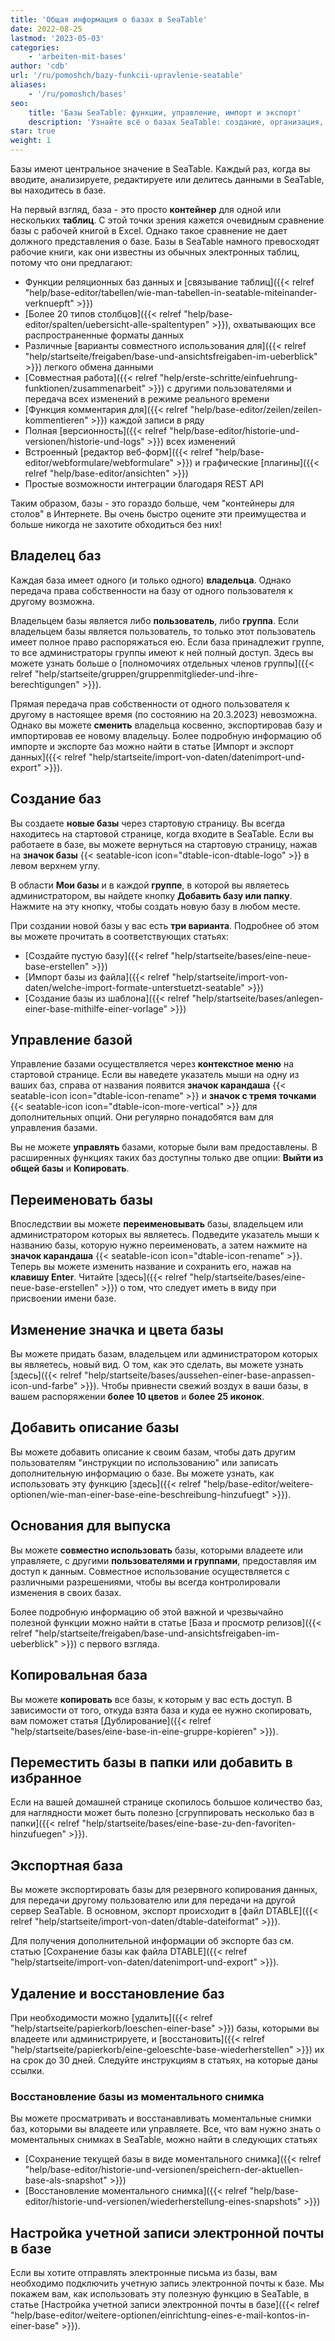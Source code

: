 ```yaml
---
title: 'Общая информация о базах в SeaTable'
date: 2022-08-25
lastmod: '2023-05-03'
categories:
    - 'arbeiten-mit-bases'
author: 'cdb'
url: '/ru/pomoshch/bazy-funkcii-upravlenie-seatable'
aliases:
    - '/ru/pomoshch/bases'
seo:
    title: 'Базы SeaTable: функции, управление, импорт и экспорт'
    description: 'Узнайте всё о базах SeaTable: создание, организация, права доступа, экспорт, удаление, восстановление, эффективное использование данных.'
star: true
weight: 1
---
```


Базы имеют центральное значение в SeaTable. Каждый раз, когда вы вводите, анализируете, редактируете или делитесь данными в SeaTable, вы находитесь в базе.

На первый взгляд, база - это просто **контейнер** для одной или нескольких **таблиц**. С этой точки зрения кажется очевидным сравнение базы с рабочей книгой в Excel. Однако такое сравнение не дает должного представления о базе. Базы в SeaTable намного превосходят рабочие книги, как они известны из обычных электронных таблиц, потому что они предлагают:

- Функции реляционных баз данных и [связывание таблиц]({{< relref "help/base-editor/tabellen/wie-man-tabellen-in-seatable-miteinander-verknuepft" >}})
- [Более 20 типов столбцов]({{< relref "help/base-editor/spalten/uebersicht-alle-spaltentypen" >}}), охватывающих все распространенные форматы данных
- Различные [варианты совместного использования для]({{< relref "help/startseite/freigaben/base-und-ansichtsfreigaben-im-ueberblick" >}}) легкого обмена данными
- [Совместная работа]({{< relref "help/erste-schritte/einfuehrung-funktionen/zusammenarbeit" >}}) с другими пользователями и передача всех изменений в режиме реального времени
- [Функция комментария для]({{< relref "help/base-editor/zeilen/zeilen-kommentieren" >}}) каждой записи в ряду
- Полная [версионность]({{< relref "help/base-editor/historie-und-versionen/historie-und-logs" >}}) всех изменений
- Встроенный [редактор веб-форм]({{< relref "help/base-editor/webformulare/webformulare" >}}) и графические [плагины]({{< relref "help/base-editor/ansichten" >}})
- Простые возможности интеграции благодаря REST API

Таким образом, базы - это гораздо больше, чем "контейнеры для столов" в Интернете. Вы очень быстро оцените эти преимущества и больше никогда не захотите обходиться без них!

## Владелец баз

Каждая база имеет одного (и только одного) **владельца**. Однако передача права собственности на базу от одного пользователя к другому возможна.

Владельцем базы является либо **пользователь**, либо **группа**. Если владельцем базы является пользователь, то только этот пользователь имеет полное право распоряжаться ею. Если база принадлежит группе, то все администраторы группы имеют к ней полный доступ. Здесь вы можете узнать больше о [полномочиях отдельных членов группы]({{< relref "help/startseite/gruppen/gruppenmitglieder-und-ihre-berechtigungen" >}}).

Прямая передача прав собственности от одного пользователя к другому в настоящее время (по состоянию на 20.3.2023) невозможна. Однако вы можете **сменить** владельца косвенно, экспортировав базу и импортировав ее новому владельцу. Более подробную информацию об импорте и экспорте баз можно найти в статье [Импорт и экспорт данных]({{< relref "help/startseite/import-von-daten/datenimport-und-export" >}}).

## Создание баз

Вы создаете **новые базы** через стартовую страницу. Вы всегда находитесь на стартовой странице, когда входите в SeaTable. Если вы работаете в базе, вы можете вернуться на стартовую страницу, нажав на **значок базы** {{< seatable-icon icon="dtable-icon-dtable-logo" >}} в левом верхнем углу.

В области **Мои базы** и в каждой **группе**, в которой вы являетесь администратором, вы найдете кнопку **Добавить базу или папку**. Нажмите на эту кнопку, чтобы создать новую базу в любом месте.

При создании новой базы у вас есть **три варианта**. Подробнее об этом вы можете прочитать в соответствующих статьях:

- [Создайте пустую базу]({{< relref "help/startseite/bases/eine-neue-base-erstellen" >}})
- [Импорт базы из файла]({{< relref "help/startseite/import-von-daten/welche-import-formate-unterstuetzt-seatable" >}})
- [Создание базы из шаблона]({{< relref "help/startseite/bases/anlegen-einer-base-mithilfe-einer-vorlage" >}})

## Управление базой

Управление базами осуществляется через **контекстное меню** на стартовой странице. Если вы наведете указатель мыши на одну из ваших баз, справа от названия появится **значок карандаша** {{< seatable-icon icon="dtable-icon-rename" >}} и **значок с тремя точками** {{< seatable-icon icon="dtable-icon-more-vertical" >}} для дополнительных опций. Они регулярно понадобятся вам для управления базами.

Вы не можете **управлять** базами, которые были вам предоставлены. В расширенных функциях таких баз доступны только две опции: **Выйти из общей базы** и **Копировать**.

## Переименовать базы

Впоследствии вы можете **переименовывать** базы, владельцем или администратором которых вы являетесь. Подведите указатель мыши к названию базы, которую нужно переименовать, а затем нажмите на **значок карандаша** {{< seatable-icon icon="dtable-icon-rename" >}}. Теперь вы можете изменить название и сохранить его, нажав на **клавишу Enter**. Читайте [здесь]({{< relref "help/startseite/bases/eine-neue-base-erstellen" >}}) о том, что следует иметь в виду при присвоении имени базе.

## Изменение значка и цвета базы

Вы можете придать базам, владельцем или администратором которых вы являетесь, новый вид. О том, как это сделать, вы можете узнать [здесь]({{< relref "help/startseite/bases/aussehen-einer-base-anpassen-icon-und-farbe" >}}). Чтобы привнести свежий воздух в ваши базы, в вашем распоряжении **более 10 цветов** и **более 25 иконок**.

## Добавить описание базы

Вы можете добавить описание к своим базам, чтобы дать другим пользователям "инструкции по использованию" или записать дополнительную информацию о базе. Вы можете узнать, как использовать эту функцию [здесь]({{< relref "help/base-editor/weitere-optionen/wie-man-einer-base-eine-beschreibung-hinzufuegt" >}}).

## Основания для выпуска

Вы можете **совместно использовать** базы, которыми владеете или управляете, с другими **пользователями и группами**, предоставляя им доступ к данным. Совместное использование осуществляется с различными разрешениями, чтобы вы всегда контролировали изменения в своих базах.

Более подробную информацию об этой важной и чрезвычайно полезной функции можно найти в статье [База и просмотр релизов]({{< relref "help/startseite/freigaben/base-und-ansichtsfreigaben-im-ueberblick" >}}) с первого взгляда.

## Копировальная база

Вы можете **копировать** все базы, к которым у вас есть доступ. В зависимости от того, откуда взята база и куда ее нужно скопировать, вам поможет статья [Дублирование]({{< relref "help/startseite/bases/eine-base-in-eine-gruppe-kopieren" >}}).

## Переместить базы в папки или добавить в избранное

Если на вашей домашней странице скопилось большое количество баз, для наглядности может быть полезно [сгруппировать несколько баз в папки]({{< relref "help/startseite/bases/eine-base-zu-den-favoriten-hinzufuegen" >}}).

## Экспортная база

Вы можете экспортировать базы для резервного копирования данных, для передачи другому пользователю или для передачи на другой сервер SeaTable. В основном, экспорт происходит в [файл DTABLE]({{< relref "help/startseite/import-von-daten/dtable-dateiformat" >}}).

Для получения дополнительной информации об экспорте баз см. статью [Сохранение базы как файла DTABLE]({{< relref "help/startseite/import-von-daten/datenimport-und-export" >}}).

## Удаление и восстановление баз

При необходимости можно [удалить]({{< relref "help/startseite/papierkorb/loeschen-einer-base" >}}) базы, которыми вы владеете или администрируете, и [восстановить]({{< relref "help/startseite/papierkorb/eine-geloeschte-base-wiederherstellen" >}}) их на срок до 30 дней. Следуйте инструкциям в статьях, на которые даны ссылки.

### Восстановление базы из моментального снимка

Вы можете просматривать и восстанавливать моментальные снимки баз, которыми вы владеете или управляете. Все, что вам нужно знать о моментальных снимках в SeaTable, можно найти в следующих статьях

- [Сохранение текущей базы в виде моментального снимка]({{< relref "help/base-editor/historie-und-versionen/speichern-der-aktuellen-base-als-snapshot" >}})
- [Восстановление моментального снимка]({{< relref "help/base-editor/historie-und-versionen/wiederherstellung-eines-snapshots" >}})

## Настройка учетной записи электронной почты в базе

Если вы хотите отправлять электронные письма из базы, вам необходимо подключить учетную запись электронной почты к базе. Мы покажем вам, как использовать эту полезную функцию в SeaTable, в статье [Настройка учетной записи электронной почты в базе]({{< relref "help/base-editor/weitere-optionen/einrichtung-eines-e-mail-kontos-in-einer-base" >}}).
